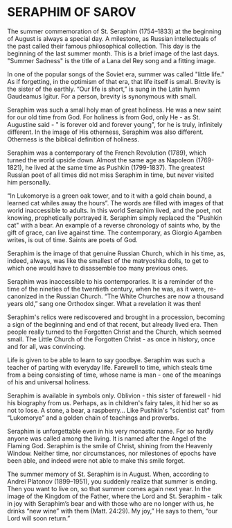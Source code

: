 # SERAPHIM OF SAROV

The summer commemoration of St. Seraphim (1754–1833) at the beginning of August is always a special day. A milestone, as Russian intellectuals of the past called their famous philosophical collection. This day is the beginning of the last summer month. This is a brief image of the last days. "Summer Sadness" is the title of a Lana del Rey song and a fitting image.

In one of the popular songs of the Soviet era, summer was called "little life." As if forgetting, in the optimism of that era, that life itself is small. Brevity is the sister of the earthly. “Our life is short,” is sung in the Latin hymn Gaudeamus Igitur. For a person, brevity is synonymous with small.

Seraphim was such a small holy man of great holiness. He was a new saint for our old time from God. For holiness is from God, only He - as St. Augustine said - " is forever old and forever young", for he is truly, infinitely different. In the image of His otherness, Seraphim was also different. Otherness is the biblical definition of holiness.

Seraphim was a contemporary of the French Revolution (1789), which turned the world upside down. Almost the same age as Napoleon (1769-1821), he lived at the same time as Pushkin (1799-1837). The greatest Russian poet of all times did not miss Seraphim in time, but never visited him personally.

“In Lukomorye is a green oak tower, and to it with a gold chain bound, a learned cat whiles away the hours”. The words are filled with images of that world inaccessible to adults. In this world Seraphim lived, and the poet, not knowing, prophetically portrayed it. Seraphim simply replaced the "Pushkin cat" with a bear. An example of a reverse chronology of saints who, by the gift of grace, can live against time. The contemporary, as Giorgio Agamben writes, is out of time. Saints are poets of God.

Seraphim is the image of that genuine Russian Church, which in his time, as, indeed, always, was like the smallest of the matryoshka dolls, to get to which one would have to disassemble too many previous ones.

Seraphim was inaccessible to his contemporaries. It is a reminder of the time of the nineties of the twentieth century, when he was, as it were, re-canonized in the Russian Church. “The White Churches are now a thousand years old,” sang one Orthodox singer. What a revelation it was then!

Seraphim's relics were rediscovered and brought in a procession, becoming a sign of the beginning and end of that recent, but already lived era. Then people really turned to the Forgotten Christ and the Church, which seemed small. The Little Church of the Forgotten Christ - as once in history, once and for all, was convincing.

Life is given to be able to learn to say goodbye. Seraphim was such a teacher of parting with everyday life. Farewell to time, which steals time from a being consisting of time, whose name is man - one of the meanings of his and universal holiness.

Seraphim is available in symbols only. Oblivion - this sister of farewell - hid his biography from us. Perhaps, as in children's fairy tales, it hid her so as not to lose. A stone, a bear, a raspberry... Like Pushkin's "scientist cat" from “Lukomorye” and a golden chain of teachings and proverbs.

Seraphim is unforgettable even in his very monastic name. For so hardly anyone was called among the living. It is named after the Angel of the Flaming God. Seraphim is the smile of Christ, shining from the Heavenly Window. Neither time, nor circumstances, nor milestones of epochs have been able, and indeed were not able to make this smile forget.

The summer memory of St. Seraphim is in August. When, according to Andrei Platonov (1899–1951), you suddenly realize that summer is ending. Then you want to live on, so that summer comes again next year. In the image of the Kingdom of the Father, where the Lord and St. Seraphim - talk in joy with Seraphim’s bear and with those who are no longer with us, he drinks “new wine” with them (Matt. 24:29). My joy,” He says to them, “our Lord will soon return.”
